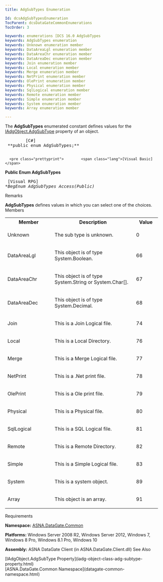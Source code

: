 ```yaml
---
title: AdgSubTypes Enumeration

Id: dcsAdgSubTypesEnumeration
TocParent: dcsDataGateCommonEnumerations
TocOrder: 3

keywords: enumerations [DCS 16.0 AdgSubTypes
keywords: AdgSubTypes enumeration
keywords: Unknown enumeration member
keywords: DataAreaLgl enumeration member
keywords: DataAreaChr enumeration member
keywords: DataAreaDec enumeration member
keywords: Join enumeration member
keywords: Local enumeration member
keywords: Merge enumeration member
keywords: NetPrint enumeration member
keywords: OlePrint enumeration member
keywords: Physical enumeration member
keywords: SqlLogical enumeration member
keywords: Remote enumeration member
keywords: Simple enumeration member
keywords: System enumeration member
keywords: Array enumeration member

---
```


The **AdgSubTypes** enumerated constant defines values for the [IAdgObject.AdgSubType](iadg-object-class-adg-subtype-property.html) property of an object. 
<pre class="prettyprint">        <span class="lang">[C#]</span>
 **public enum AdgSubTypes;** 
      </pre>
      <pre class="prettyprint">        <span class="lang">[Visual Basic] </span>
 **Public Enum AdgSubTypes** 
      </pre>
      <pre class="prettyprint">        <span class="lang">[Visual RPG]</span>
 **BegEnum AdgSubTypes Access(*Public)** 
      </pre>

Remarks

**AdgSubTypes** defines values in which you can select one of the choices. 
Members

<table class="dtTABLE" id="Table3" cellspacing="0">
          <colgroup span="1">
            <col span="1" width="10%" style="FONT-WEIGHT: bold" />
            <col span="1" width="30%" />
            <col span="1" width="5%" />
          </colgroup>
          <tr>
            <th colspan="1" rowspan="1">
							Member</th>
            <th colspan="1" rowspan="1">
							Description</th>
            <th colspan="1" rowspan="1">
							Value</th>
          </tr>
          <tr>
            <td colspan="1" rowspan="1">

Unknown
</td>
            <td colspan="1" rowspan="1">

The sub type is unknown.
</td>
            <td colspan="1" rowspan="1">

0
</td>
          </tr>
          <tr>
            <td colspan="1" rowspan="1">

DataAreaLgl
</td>
            <td colspan="1" rowspan="1">

This object is of type System.Boolean.
</td>
            <td colspan="1" rowspan="1">

66
</td>
          </tr>
          <tr>
            <td colspan="1" rowspan="1">

DataAreaChr
</td>
            <td colspan="1" rowspan="1">

This object is of type System.String or System.Char[].
</td>
            <td colspan="1" rowspan="1">

67
</td>
          </tr>
          <tr>
            <td colspan="1" rowspan="1">

DataAreaDec
</td>
            <td colspan="1" rowspan="1">

This object is of type System.Decimal.
</td>
            <td colspan="1" rowspan="1">

68
</td>
          </tr>
          <tr>
            <td colspan="1" rowspan="1">

Join
</td>
            <td colspan="1" rowspan="1">

This is a Join Logical file.
</td>
            <td colspan="1" rowspan="1">

74
</td>
          </tr>
          <tr>
            <td colspan="1" rowspan="1">

Local
</td>
            <td colspan="1" rowspan="1">

This is a Local Directory.
</td>
            <td colspan="1" rowspan="1">

76
</td>
          </tr>
          <tr>
            <td colspan="1" rowspan="1">

Merge
</td>
            <td colspan="1" rowspan="1">

This is a Merge Logical file.
</td>
            <td colspan="1" rowspan="1">

77
</td>
          </tr>
          <tr>
            <td colspan="1" rowspan="1">

NetPrint
</td>
            <td colspan="1" rowspan="1">

This is a .Net print file.
</td>
            <td colspan="1" rowspan="1">

78
</td>
          </tr>
          <tr>
            <td colspan="1" rowspan="1">

OlePrint
</td>
            <td colspan="1" rowspan="1">

This is a Ole print file. 
</td>
            <td colspan="1" rowspan="1">

79
</td>
          </tr>
          <tr>
            <td colspan="1" rowspan="1">

Physical
</td>
            <td colspan="1" rowspan="1">

This is a Physical file. 
</td>
            <td colspan="1" rowspan="1">

80
</td>
          </tr>
          <tr>
            <td colspan="1" rowspan="1">

SqlLogical
</td>
            <td colspan="1" rowspan="1">

This is a SQL Logical file. 
</td>
            <td colspan="1" rowspan="1">

81
</td>
          </tr>
          <tr>
            <td colspan="1" rowspan="1">

Remote
</td>
            <td colspan="1" rowspan="1">

This is a Remote Directory. 
</td>
            <td colspan="1" rowspan="1">

82
</td>
          </tr>
          <tr>
            <td colspan="1" rowspan="1">

Simple
</td>
            <td colspan="1" rowspan="1">

This is a Simple Logical file. 
</td>
            <td colspan="1" rowspan="1">

83
</td>
          </tr>
          <tr>
            <td colspan="1" rowspan="1">

System
</td>
            <td colspan="1" rowspan="1">

This is a system object. 
</td>
            <td colspan="1" rowspan="1">

89
</td>
          </tr>
          <tr>
            <td colspan="1" rowspan="1">

Array
</td>
            <td colspan="1" rowspan="1">

This object is an array. 
</td>
            <td colspan="1" rowspan="1">

91
</td>
          </tr>
</table>

Requirements

**Namespace:** [ASNA.DataGate.Common](datagate-common-namespace.html) 

**Platforms:** Windows Server 2008 R2, Windows Server 2012, Windows 7, Windows 8 Pro, Windows 8.1 Pro, Windows 10

**Assembly:** ASNA DataGate Client (in ASNA.DataGate.Client.dll)
See Also

<dl />
      [IAdgObject.AdgSubType Property](iadg-object-class-adg-subtype-property.html)
      <br />
      [ASNA.DataGate.Common Namespace](datagate-common-namespace.html)

